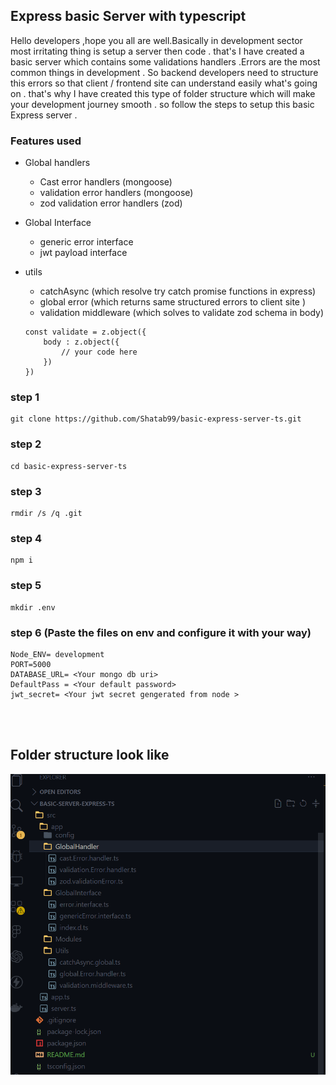## Express basic Server with typescript 

Hello developers ,hope you all are well.Basically in development sector most irritating thing is setup a server then code . that's I have created a basic server which contains some validations handlers .Errors are the most common things in development . So backend developers need to structure this errors so that client / frontend site can understand easily what's going on . that's why I have created this type of folder structure which will make your development journey smooth . so follow the steps to setup this basic Express server .

### Features used

- Global handlers
  - Cast error handlers (mongoose)
  - validation error handlers (mongoose)
  - zod validation error handlers (zod)

-  Global Interface 
    - generic error interface
    - jwt payload interface

- utils 
    - catchAsync (which resolve try catch promise functions in express)
    - global error (which returns same structured errors to client site )
    - validation middleware (which solves to validate zod schema in body)
  
    ```
    const validate = z.object({
        body : z.object({
            // your code here
        })
    }) 
    ```

### step 1 

```
git clone https://github.com/Shatab99/basic-express-server-ts.git
```

### step 2

```
cd basic-express-server-ts
```

### step 3

```
rmdir /s /q .git
```

### step 4

```
npm i 
```

### step 5

```
mkdir .env
```

### step 6 (Paste the files on env and configure it with your way)

```
Node_ENV= development
PORT=5000
DATABASE_URL= <Your mongo db uri>
DefaultPass = <Your default password>
jwt_secret= <Your jwt secret gengerated from node >
```




<div>
<br>
<br>
</div>

## Folder structure look like 

![Screenshot](./assets/Screenshot%202024-11-05%20093115.png)



